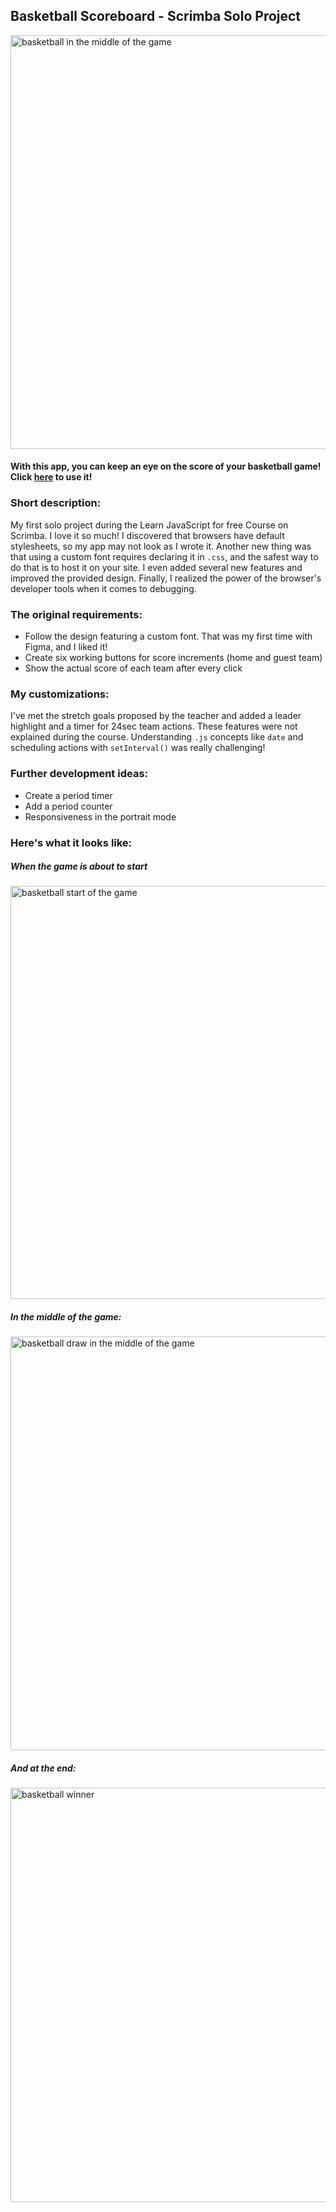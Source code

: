 ## Basketball Scoreboard - Scrimba Solo Project

<img width="662" alt="basketball in the middle of the game" src="https://user-images.githubusercontent.com/115597522/195963891-e70b3a6c-c747-4ef9-9514-b30bd77747f1.png">

#### With this app, you can keep an eye on the score of your basketball game! **Click [here](https://annziel.github.io/basketball-scoreboard/) to use it!**


### Short description:
My first solo project during the Learn JavaScript for free Course on Scrimba. I love it so much! I discovered that browsers have default stylesheets, so my app may not look as I wrote it. Another new thing was that using a custom font requires declaring it in `.css`, and the safest way to do that is to host it on your site. I even added several new features and improved the provided design. Finally, I realized the power of the browser's developer tools when it comes to debugging.
	
### The original requirements:
- Follow the design featuring a custom font. That was my first time with Figma, and I liked it!
- Create six working buttons for score increments (home and guest team)
- Show the actual score of each team after every click

### My customizations:
I've met the stretch goals proposed by the teacher and added a leader highlight and a timer for 24sec team actions. These features were not explained during the course. Understanding `.js` concepts like `date` and scheduling actions with `setInterval()` was really challenging!
	
### Further development ideas:
- Create a period timer
- Add a period counter
- Responsiveness in the portrait mode

### Here's what it looks like:
##### When the game is about to start
<img width="661" alt="basketball start of the game" src="https://user-images.githubusercontent.com/115597522/195963769-f13e178d-ba62-4582-8561-6974b75b8989.png">

##### In the middle of the game:
<img width="662" alt="basketball draw in the middle of the game" src="https://user-images.githubusercontent.com/115597522/195963773-94f67ce9-873e-4e9c-9190-b09f54de1d19.png">

##### And at the end:
<img width="663" alt="basketball winner" src="https://user-images.githubusercontent.com/115597522/195963768-c67559a0-9f08-47d7-b3aa-0e153354d71f.png">
